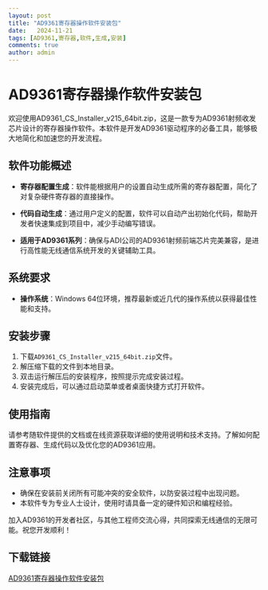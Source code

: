```yaml
---
layout: post
title: "AD9361寄存器操作软件安装包"
date:   2024-11-21
tags: [AD9361,寄存器,软件,生成,安装]
comments: true
author: admin
---
```

# AD9361寄存器操作软件安装包

欢迎使用AD9361_CS_Installer_v215_64bit.zip，这是一款专为AD9361射频收发芯片设计的寄存器操作软件。本软件是开发AD9361驱动程序的必备工具，能够极大地简化和加速您的开发流程。

## 软件功能概述

- **寄存器配置生成**：软件能根据用户的设置自动生成所需的寄存器配置，简化了对复杂硬件寄存器的直接操作。
  
- **代码自动生成**：通过用户定义的配置，软件可以自动产出初始化代码，帮助开发者快速集成到项目中，减少手动编写错误。

- **适用于AD9361系列**：确保与ADI公司的AD9361射频前端芯片完美兼容，是进行高性能无线通信系统开发的关键辅助工具。

## 系统要求

- **操作系统**：Windows 64位环境，推荐最新或近几代的操作系统以获得最佳性能和支持。

## 安装步骤

1. 下载`AD9361_CS_Installer_v215_64bit.zip`文件。
2. 解压缩下载的文件到本地目录。
3. 双击运行解压后的安装程序，按照提示完成安装过程。
4. 安装完成后，可以通过启动菜单或者桌面快捷方式打开软件。

## 使用指南

请参考随软件提供的文档或在线资源获取详细的使用说明和技术支持。了解如何配置寄存器、生成代码以及优化您的AD9361应用。

## 注意事项

- 确保在安装前关闭所有可能冲突的安全软件，以防安装过程中出现问题。
- 本软件专为专业人士设计，使用时请具备一定的硬件知识和编程经验。

加入AD9361的开发者社区，与其他工程师交流心得，共同探索无线通信的无限可能。祝您开发顺利！

## 下载链接

[AD9361寄存器操作软件安装包](https://pan.quark.cn/s/782b25e11f63)